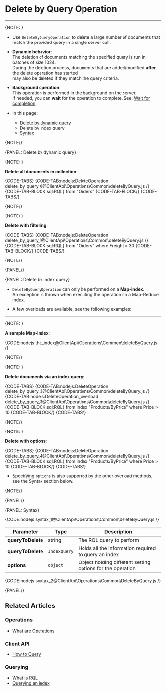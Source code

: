 ﻿# Delete by Query Operation
---

{NOTE: }

* Use `DeleteByQueryOperation` to delete a large number of documents that match the provided query in a single server call.

* __Dynamic behavior__:   
  The deletion of documents matching the specified query is run in batches of size 1024.  
  During the deletion process, documents that are added/modified __after__ the delete operation has started  
  may also be deleted if they match the query criteria.

* __Background operation__:  
  This operation is performed in the background on the server.  
  If needed, you can __wait__ for the operation to complete. See: [Wait for completion](../../../client-api/operations/what-are-operations#wait-for-completion).

* In this page:  
   * [Delete by dynamic query](../../../client-api/operations/common/delete-by-query#delete-by-dynamic-query)
   * [Delete by index query](../../../client-api/operations/common/delete-by-query#delete-by-index-query)
   * [Syntax](../../../client-api/operations/common/delete-by-query#syntax)

{NOTE/}

{PANEL: Delete by dynamic query}

{NOTE: }

__Delete all documents in collection__:

{CODE-TABS}
{CODE-TAB:nodejs:DeleteOperation delete_by_query_0@ClientApi\Operations\Common\deleteByQuery.js /}
{CODE-TAB-BLOCK:sql:RQL}
from "Orders"
{CODE-TAB-BLOCK/}
{CODE-TABS/}

{NOTE/}

{NOTE: }

__Delete with filtering__:  

{CODE-TABS}
{CODE-TAB:nodejs:DeleteOperation delete_by_query_1@ClientApi\Operations\Common\deleteByQuery.js /}
{CODE-TAB-BLOCK:sql:RQL}
from "Orders" where Freight > 30
{CODE-TAB-BLOCK/}
{CODE-TABS/}

{NOTE/}

{PANEL/}

{PANEL: Delete by index query}

* `DeleteByQueryOperation` can only be performed on a __Map-index__.  
  An exception is thrown when executing the operation on a Map-Reduce index.  

* A few overloads are available, see the following examples:

---

{NOTE: }

__A sample Map-index__:

{CODE:nodejs the_index@ClientApi\Operations\Common\deleteByQuery.js /}

{NOTE/}

{NOTE: }

__Delete documents via an index query__:

{CODE-TABS}
{CODE-TAB:nodejs:DeleteOperation delete_by_query_2@ClientApi\Operations\Common\deleteByQuery.js /}
{CODE-TAB:nodejs:DeleteOperation_overload delete_by_query_3@ClientApi\Operations\Common\deleteByQuery.js /}
{CODE-TAB-BLOCK:sql:RQL}
from index "Products/ByPrice" where Price > 10
{CODE-TAB-BLOCK/}
{CODE-TABS/}

{NOTE/}

{NOTE: }

__Delete with options__:

{CODE-TABS}
{CODE-TAB:nodejs:DeleteOperation delete_by_query_4@ClientApi\Operations\Common\deleteByQuery.js /}
{CODE-TAB-BLOCK:sql:RQL}
from index "Products/ByPrice" where Price > 10
{CODE-TAB-BLOCK/}
{CODE-TABS/}

* Specifying `options` is also supported by the other overload methods, see the Syntax section below.

{NOTE/}

{PANEL/}

{PANEL: Syntax}

{CODE:nodejs syntax_1@ClientApi\Operations\Common\deleteByQuery.js /}
<br />

| Parameter         | Type                        | Description                                                |
|-------------------|-----------------------------|------------------------------------------------------------|
| __queryToDelete__ | string                      | The RQL query to perform                                   |
| __queryToDelete__ | `IndexQuery`                | Holds all the information required to query an index       |
| __options__       | `object`                    | Object holding different setting options for the operation |

{CODE:nodejs syntax_2@ClientApi\Operations\Common\DeleteByQuery.js /}

{PANEL/}

## Related Articles

### Operations

- [What are Operations](../../../client-api/operations/what-are-operations)

### Client API

- [How to Query](../../../client-api/session/querying/how-to-query)

### Querying

- [What is RQL](../../../client-api/session/querying/what-is-rql)
- [Querying an index](../../../indexes/querying/query-index)
